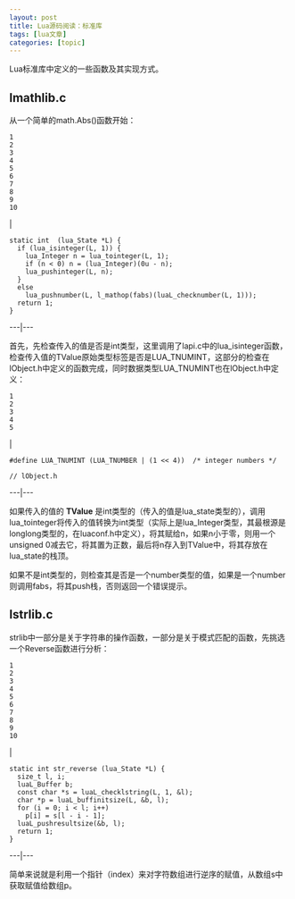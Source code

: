 ```yaml
---
layout: post
title: Lua源码阅读：标准库 
tags: [lua文章]
categories: [topic]
---
```

Lua标准库中定义的一些函数及其实现方式。

## lmathlib.c

从一个简单的math.Abs()函数开始：

    
    
    1  
    2  
    3  
    4  
    5  
    6  
    7  
    8  
    9  
    10  
    

|

    
    
    static int  (lua_State *L) {  
      if (lua_isinteger(L, 1)) {  
        lua_Integer n = lua_tointeger(L, 1);  
        if (n < 0) n = (lua_Integer)(0u - n);  
        lua_pushinteger(L, n);  
      }  
      else  
        lua_pushnumber(L, l_mathop(fabs)(luaL_checknumber(L, 1)));  
      return 1;  
    }  
      
  
---|---  
  
首先，先检查传入的值是否是int类型，这里调用了lapi.c中的lua_isinteger函数，检查传入值的TValue原始类型标签是否是LUA_TNUMINT，这部分的检查在lObject.h中定义的函数完成，同时数据类型LUA_TNUMINT也在lObject.h中定义：

    
    
    1  
    2  
    3  
    4  
    5  
    

|

    
    
      
      
    #define LUA_TNUMINT	(LUA_TNUMBER | (1 << 4))  /* integer numbers */  
      
    // lObject.h  
      
  
---|---  
  
如果传入的值的 **TValue**
是int类型的（传入的值是lua_state类型的），调用lua_tointeger将传入的值转换为int类型（实际上是lua_Integer类型，其最根源是longlong类型的，在luaconf.h中定义），将其赋给n，如果n小于零，则用一个unsigned
0减去它，将其置为正数，最后将n存入到TValue中，将其存放在lua_state的栈顶。

如果不是int类型的，则检查其是否是一个number类型的值，如果是一个number则调用fabs，将其push栈，否则返回一个错误提示。

## lstrlib.c

strlib中一部分是关于字符串的操作函数，一部分是关于模式匹配的函数，先挑选一个Reverse函数进行分析：

    
    
    1  
    2  
    3  
    4  
    5  
    6  
    7  
    8  
    9  
    10  
    

|

    
    
    static int str_reverse (lua_State *L) {  
      size_t l, i;  
      luaL_Buffer b;  
      const char *s = luaL_checklstring(L, 1, &l);  
      char *p = luaL_buffinitsize(L, &b, l);  
      for (i = 0; i < l; i++)  
        p[i] = s[l - i - 1];  
      luaL_pushresultsize(&b, l);  
      return 1;  
    }  
      
  
---|---  
  
简单来说就是利用一个指针（index）来对字符数组进行逆序的赋值，从数组s中获取赋值给数组p。